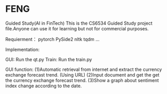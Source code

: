 # FENG
Guided Study(AI in FinTech)
This is the CS6534 Guided Study project file.Anyone can use it for learning but not for commercial purposes.

Requierment：
pytorch
PySide2
nltk
tqdm
...

Implementation:

GUI: Run the qt.py
Train: Run the train.py

GUI function:
(1)Automatic retrieval from internet and extract the currency exchange forecast trend. (Using URL)
(2)Input document and get the get the currency exchange forecast trend.
(3)Show a graph about sentiment index change according to the date. 
